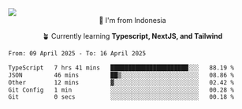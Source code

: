 
<img align = "center" src="https://readme-typing-svg.herokuapp.com?font=Fira+Code&size=25&pause=1000&color=00F713&center=true&vCenter=true&random=false&width=850&height=70&lines=Hi+There+%F0%9F%91%8B%2C+Im+Julian+Caesar;"/>
<br>

<div align = "center">
  📌 I'm from Indonesia
  
  🪴 Currently learning **Typescript, NextJS, and Tailwind**
</div>

<!--START_SECTION:waka-->

```txt
From: 09 April 2025 - To: 16 April 2025

TypeScript   7 hrs 41 mins   ██████████████████████░░░   88.19 %
JSON         46 mins         ██▒░░░░░░░░░░░░░░░░░░░░░░   08.86 %
Other        12 mins         ▓░░░░░░░░░░░░░░░░░░░░░░░░   02.42 %
Git Config   1 min           ░░░░░░░░░░░░░░░░░░░░░░░░░   00.28 %
Git          0 secs          ░░░░░░░░░░░░░░░░░░░░░░░░░   00.18 %
```

<!--END_SECTION:waka-->

